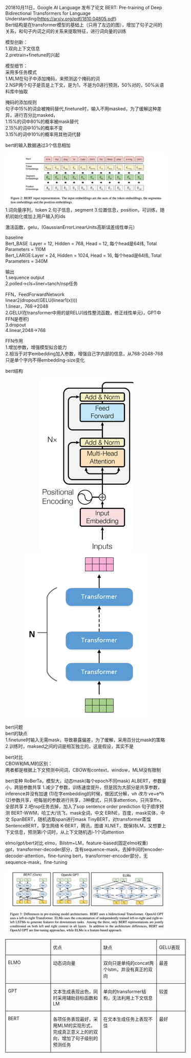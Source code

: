 201810月11日，Google AI Language 发布了论文 BERT: Pre-training of Deep Bidirectional Transformers for Language Understanding(https://arxiv.org/pdf/1810.04805.pdf)    
Bert结构是在transformer模型的基础上（只用了左边的图），增加了句子之间的关系，和句子内词之间的关系来提取特征，进行词向量的训练  

模型创新：  
1.双向上下文信息  
2.pretrain+finetune的兴起  

模型细节：  
采用多任务模式  
1.MLM在句子中添加掩码，来预测这个掩码的词  
2.NSP两个句子是否是上下文，是为1，不是为0进行预测，50%对的，50%从语料库中抽取  

掩码的添加规则  
句子中15%的词会被掩码替代,finetune时，输入不用masked，为了缓解这种差异，进行百分比masked，  
1.15%的词中80%的概率被mask替代  
2.15%的词中10%的概率不变  
3.15%的词中10%的概率用其他词代替   

bert的输入数据通过3个信息相加  
<div align="center"><img src="../assets/bert输入.png"></div>
1.词向量序列，token    
2.句子信息，segment     
3.位置信息，position，可训练，随机初始化或加上用户输入的ids     

激活函数，gelu，(GaussianErrorLinearUnits高斯误差线性单元）  

baseline  
Bert_BASE :Layer = 12, Hidden = 768,  Head = 12, 每个head是64纬, Total Parameters = 110M  
Bert_LARGE:Layer = 24, Hidden = 1024, Head = 16, 每个head是64纬, Total Parameters = 340M  

输出  
1.sequence output  
2.polled->cls+liner+tanch/nsp任务  

FFN，FeedForwardNetwork  
linear2(dropout(GELU(linear1(x))))  
1.linear，768->2048  
2.GELU(在transformer中用的是RELU(线性整流函数，修正线性单元)，GPT中FFN是卷积)  
3.dropout  
4.linear,2048->768  

FFN作用  
1.增加参数，增强模型拟合能力  
2.相当于对字embedding加入参数，增强自己字内部的信息，从768-2048-768只是单个字内不得embedding-size变化  

bert结构  
<div align="center"><img src="../assets/bert结构1_encoder.png"><img src="../assets/bert结构2.png"></div>
  
bert问题  
bert的缺点  
1.finetune时输入无需mask，导致暴露偏差，为了缓解，采用百分比mask的策略  
2.训练时，maksed之间的词是相互独立的，这是假设，其实不是  
  
bert对比  
CBOW和MLM的区别：  
两者都是根据上下文预测中间词，CBOW有context，window，MLM没有限制

bert变种
RoBerTa，模型大，动态mask(每个epoch不同mask)
ALBERT，参数量小，跨层参数共享
1.减少了参数，训练速度提升，但是因为大部分是共享参数，inference并没有加速
(1)在字embedding的时候，做因式分解，v*h 改为 v*e+e*h
(2)参数共享，吧每层的参数进行共享，3种模式，只共享attention，只共享ffn，全部共享
2.吧nsp任务去掉，加入了sop sentence order prediction  句子顺序预测
BERT-WWM，哈工大/讯飞，mask全词，中文
ERINE，百度，mask实体，中文
SpanBERT，随机选取span进行mask
TinyBERT，对transformer蒸馏
SentenceBERT，孪生网络
K-BERT，腾讯，图谱
XLNET，既保持LM，又想要上下文信息，预测第i个词时，从上下文随机选i-1个词attention

elmo/gpt/bert对比
elmo，Bilstm+LM，feature-based(固定elmo权重)  
gpt，transformer-decoder部分，含有sequence-mask，去掉中间的encoder-decoder-attention，fine-tuning
bert，transformer-encoder部分，无sequence-mask，fine-tuning
<div align="center"><img src="../assets/bert_gpt_elmo对比.png"></div>  

<div class="WordSection1" style="layout-grid:15.6pt">
<table class="MsoTableGrid" border="1" cellspacing="0" cellpadding="0" width="563" style="width:422.1pt;border-collapse:collapse;border:none;mso-border-alt:solid windowtext .5pt;
 mso-yfti-tbllook:1184;mso-padding-alt:0cm 5.4pt 0cm 5.4pt">
 <tbody><tr style="mso-yfti-irow:0;mso-yfti-firstrow:yes;height:20.8pt">
  <td width="141" valign="top" style="width:105.5pt;border:solid windowtext 1.0pt;
  mso-border-alt:solid windowtext .5pt;padding:0cm 5.4pt 0cm 5.4pt;height:20.8pt">
  <p class="MsoNormal"><span lang="EN-US"><o:p>&nbsp;</o:p></span></p>
  </td>
  <td width="161" valign="top" style="width:121.05pt;border:solid windowtext 1.0pt;
  border-left:none;mso-border-left-alt:solid windowtext .5pt;mso-border-alt:
  solid windowtext .5pt;padding:0cm 5.4pt 0cm 5.4pt;height:20.8pt">
  <p class="MsoNormal">优点</p>
  </td>
  <td width="180" valign="top" style="width:134.7pt;border:solid windowtext 1.0pt;
  border-left:none;mso-border-left-alt:solid windowtext .5pt;mso-border-alt:
  solid windowtext .5pt;padding:0cm 5.4pt 0cm 5.4pt;height:20.8pt">
  <p class="MsoNormal">缺点</p>
  </td>
  <td width="81" valign="top" style="width:60.85pt;border:solid windowtext 1.0pt;
  border-left:none;mso-border-left-alt:solid windowtext .5pt;mso-border-alt:
  solid windowtext .5pt;padding:0cm 5.4pt 0cm 5.4pt;height:20.8pt">
  <p class="MsoNormal"><span lang="EN-US">GELU</span>表现</p>
  </td>
 </tr>
 <tr style="mso-yfti-irow:1;height:42.35pt">
  <td width="141" valign="top" style="width:105.5pt;border:solid windowtext 1.0pt;
  border-top:none;mso-border-top-alt:solid windowtext .5pt;mso-border-alt:solid windowtext .5pt;
  padding:0cm 5.4pt 0cm 5.4pt;height:42.35pt">
  <p class="MsoNormal"><span lang="EN-US">ELMO</span></p>
  </td>
  <td width="161" valign="top" style="width:121.05pt;border-top:none;border-left:
  none;border-bottom:solid windowtext 1.0pt;border-right:solid windowtext 1.0pt;
  mso-border-top-alt:solid windowtext .5pt;mso-border-left-alt:solid windowtext .5pt;
  mso-border-alt:solid windowtext .5pt;padding:0cm 5.4pt 0cm 5.4pt;height:42.35pt">
  <p class="MsoNormal">动态词向量</p>
  </td>
  <td width="180" valign="top" style="width:134.7pt;border-top:none;border-left:
  none;border-bottom:solid windowtext 1.0pt;border-right:solid windowtext 1.0pt;
  mso-border-top-alt:solid windowtext .5pt;mso-border-left-alt:solid windowtext .5pt;
  mso-border-alt:solid windowtext .5pt;padding:0cm 5.4pt 0cm 5.4pt;height:42.35pt">
  <p class="MsoNormal">双向只是单纯的<span class="SpellE"><span lang="EN-US">concat</span></span>两个<span class="SpellE"><span lang="EN-US">lstm</span></span>，并没有真正的双向</p>
  </td>
  <td width="81" valign="top" style="width:60.85pt;border-top:none;border-left:
  none;border-bottom:solid windowtext 1.0pt;border-right:solid windowtext 1.0pt;
  mso-border-top-alt:solid windowtext .5pt;mso-border-left-alt:solid windowtext .5pt;
  mso-border-alt:solid windowtext .5pt;padding:0cm 5.4pt 0cm 5.4pt;height:42.35pt">
  <p class="MsoNormal">最差</p>
  </td>
 </tr>
 <tr style="mso-yfti-irow:2;height:41.55pt">
  <td width="141" valign="top" style="width:105.5pt;border:solid windowtext 1.0pt;
  border-top:none;mso-border-top-alt:solid windowtext .5pt;mso-border-alt:solid windowtext .5pt;
  padding:0cm 5.4pt 0cm 5.4pt;height:41.55pt">
  <p class="MsoNormal"><span lang="EN-US">GPT</span></p>
  </td>
  <td width="161" valign="top" style="width:121.05pt;border-top:none;border-left:
  none;border-bottom:solid windowtext 1.0pt;border-right:solid windowtext 1.0pt;
  mso-border-top-alt:solid windowtext .5pt;mso-border-left-alt:solid windowtext .5pt;
  mso-border-alt:solid windowtext .5pt;padding:0cm 5.4pt 0cm 5.4pt;height:41.55pt">
  <p class="MsoNormal">文本生成表现出色，同时采用辅助目标函数和<span lang="EN-US">LM</span></p>
  </td>
  <td width="180" valign="top" style="width:134.7pt;border-top:none;border-left:
  none;border-bottom:solid windowtext 1.0pt;border-right:solid windowtext 1.0pt;
  mso-border-top-alt:solid windowtext .5pt;mso-border-left-alt:solid windowtext .5pt;
  mso-border-alt:solid windowtext .5pt;padding:0cm 5.4pt 0cm 5.4pt;height:41.55pt">
  <p class="MsoNormal">单向的<span lang="EN-US">transformer</span>结构，无法利用上下文信息</p>
  </td>
  <td width="81" valign="top" style="width:60.85pt;border-top:none;border-left:
  none;border-bottom:solid windowtext 1.0pt;border-right:solid windowtext 1.0pt;
  mso-border-top-alt:solid windowtext .5pt;mso-border-left-alt:solid windowtext .5pt;
  mso-border-alt:solid windowtext .5pt;padding:0cm 5.4pt 0cm 5.4pt;height:41.55pt">
  <p class="MsoNormal">较差</p>
  </td>
 </tr>
 <tr style="mso-yfti-irow:3;mso-yfti-lastrow:yes;height:53.4pt">
  <td width="141" valign="top" style="width:105.5pt;border:solid windowtext 1.0pt;
  border-top:none;mso-border-top-alt:solid windowtext .5pt;mso-border-alt:solid windowtext .5pt;
  padding:0cm 5.4pt 0cm 5.4pt;height:53.4pt">
  <p class="MsoNormal"><span lang="EN-US">BERT</span></p>
  </td>
  <td width="161" valign="top" style="width:121.05pt;border-top:none;border-left:
  none;border-bottom:solid windowtext 1.0pt;border-right:solid windowtext 1.0pt;
  mso-border-top-alt:solid windowtext .5pt;mso-border-left-alt:solid windowtext .5pt;
  mso-border-alt:solid windowtext .5pt;padding:0cm 5.4pt 0cm 5.4pt;height:53.4pt">
  <p class="MsoNormal">各项任务表现最好，采用<span lang="EN-US">MLM</span>的实现形式，完成真正意义上的的双向，增加了句子级别的预测任务</p>
  </td>
  <td width="180" valign="top" style="width:134.7pt;border-top:none;border-left:
  none;border-bottom:solid windowtext 1.0pt;border-right:solid windowtext 1.0pt;
  mso-border-top-alt:solid windowtext .5pt;mso-border-left-alt:solid windowtext .5pt;
  mso-border-alt:solid windowtext .5pt;padding:0cm 5.4pt 0cm 5.4pt;height:53.4pt">
  <p class="MsoNormal">在文本生成任务上表现不佳</p>
  </td>
  <td width="81" valign="top" style="width:60.85pt;border-top:none;border-left:
  none;border-bottom:solid windowtext 1.0pt;border-right:solid windowtext 1.0pt;
  mso-border-top-alt:solid windowtext .5pt;mso-border-left-alt:solid windowtext .5pt;
  mso-border-alt:solid windowtext .5pt;padding:0cm 5.4pt 0cm 5.4pt;height:53.4pt">
  <p class="MsoNormal">最好</p>
  </td>
 </tr>
</tbody></table>
<p class="MsoNormal"><span lang="EN-US"><o:p>&nbsp;</o:p></span></p>
</div>